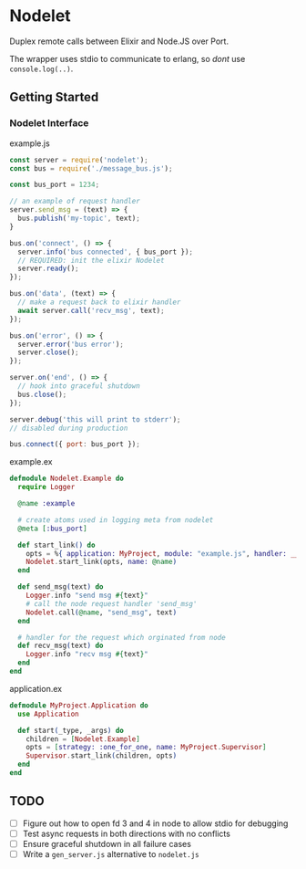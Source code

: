 # Nodelet

Duplex remote calls between Elixir and Node.JS over Port.

The wrapper uses stdio to communicate to erlang, so *dont* use `console.log(..)`.

## Getting Started

### Nodelet Interface

example.js
```js
const server = require('nodelet');
const bus = require('./message_bus.js');

const bus_port = 1234;

// an example of request handler
server.send_msg = (text) => {
  bus.publish('my-topic', text);
}

bus.on('connect', () => {
  server.info('bus connected', { bus_port });
  // REQUIRED: init the elixir Nodelet
  server.ready();
});

bus.on('data', (text) => {
  // make a request back to elixir handler
  await server.call('recv_msg', text);
});

bus.on('error', () => {
  server.error('bus error');
  server.close();
});

server.on('end', () => {
  // hook into graceful shutdown
  bus.close();
});

server.debug('this will print to stderr');
// disabled during production

bus.connect({ port: bus_port });
```

example.ex
```elixir
defmodule Nodelet.Example do
  require Logger

  @name :example

  # create atoms used in logging meta from nodelet
  @meta [:bus_port]

  def start_link() do
    opts = %{ application: MyProject, module: "example.js", handler: __MODULE__ }
    Nodelet.start_link(opts, name: @name)
  end

  def send_msg(text) do
    Logger.info "send msg #{text}"
    # call the node request handler 'send_msg'
    Nodelet.call(@name, "send_msg", text)
  end

  # handler for the request which orginated from node
  def recv_msg(text) do
    Logger.info "recv msg #{text}"
  end
end
```

application.ex
```elixir
defmodule MyProject.Application do
  use Application

  def start(_type, _args) do
    children = [Nodelet.Example]
    opts = [strategy: :one_for_one, name: MyProject.Supervisor]
    Supervisor.start_link(children, opts)
  end
end
```

## TODO

- [ ] Figure out how to open fd 3 and 4 in node to allow stdio for debugging
- [ ] Test async requests in both directions with no conflicts
- [ ] Ensure graceful shutdown in all failure cases
- [ ] Write a `gen_server.js` alternative to `nodelet.js`
